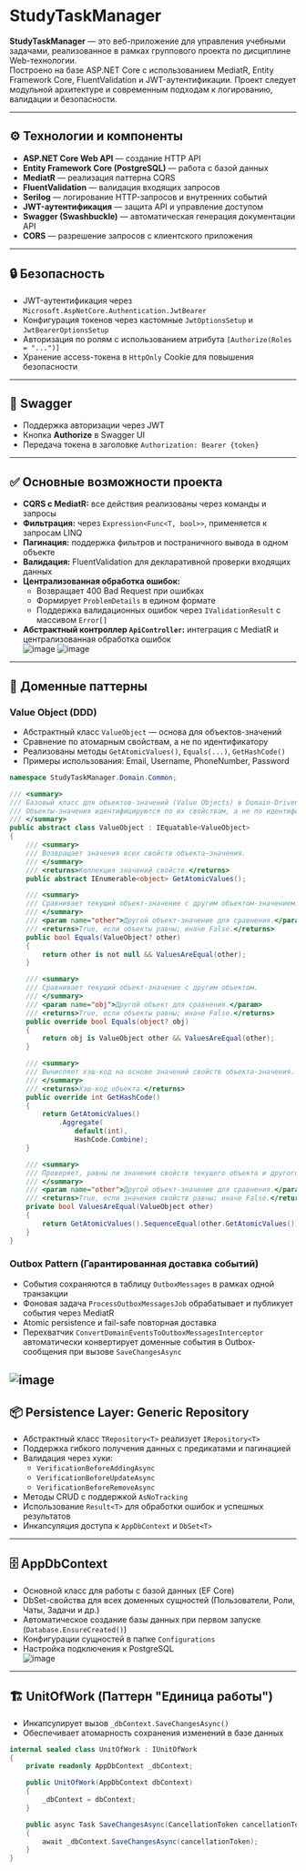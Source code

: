 # StudyTaskManager

**StudyTaskManager** — это веб-приложение для управления учебными задачами, реализованное в рамках группового проекта по дисциплине Web-технологии.  
Построено на базе ASP.NET Core с использованием MediatR, Entity Framework Core, FluentValidation и JWT-аутентификации. Проект следует модульной архитектуре и современным подходам к логированию, валидации и безопасности.

---

## ⚙️ Технологии и компоненты

- **ASP.NET Core Web API** — создание HTTP API  
- **Entity Framework Core (PostgreSQL)** — работа с базой данных  
- **MediatR** — реализация паттерна CQRS  
- **FluentValidation** — валидация входящих запросов  
- **Serilog** — логирование HTTP-запросов и внутренних событий  
- **JWT-аутентификация** — защита API и управление доступом  
- **Swagger (Swashbuckle)** — автоматическая генерация документации API  
- **CORS** — разрешение запросов с клиентского приложения  

---

## 🔒 Безопасность

- JWT-аутентификация через `Microsoft.AspNetCore.Authentication.JwtBearer`  
- Конфигурация токенов через кастомные `JwtOptionsSetup` и `JwtBearerOptionsSetup`  
- Авторизация по ролям с использованием атрибута `[Authorize(Roles = "...")]`  
- Хранение access-токена в `HttpOnly` Cookie для повышения безопасности  

---

## 📑 Swagger

- Поддержка авторизации через JWT  
- Кнопка **Authorize** в Swagger UI  
- Передача токена в заголовке `Authorization: Bearer {token}`  

---

## ✅ Основные возможности проекта

- **CQRS с MediatR:** все действия реализованы через команды и запросы  
- **Фильтрация:** через `Expression<Func<T, bool>>`, применяется к запросам LINQ  
- **Пагинация:** поддержка фильтров и постраничного вывода в одном объекте  
- **Валидация:** FluentValidation для декларативной проверки входящих данных  
- **Централизованная обработка ошибок:**  
  - Возвращает 400 Bad Request при ошибках  
  - Формирует `ProblemDetails` в едином формате  
  - Поддержка валидационных ошибок через `IValidationResult` с массивом `Error[]`  
- **Абстрактный контроллер `ApiController`:** интеграция с MediatR и централизованная обработка ошибок  
![image](https://github.com/user-attachments/assets/b1453d19-4e8e-4f25-a5ec-4b2def0493cb)
![image](https://github.com/user-attachments/assets/faba8347-4f3c-470c-8988-0cce583d9ede)

---

## 🧱 Доменные паттерны

### Value Object (DDD)

- Абстрактный класс `ValueObject` — основа для объектов-значений  
- Сравнение по атомарным свойствам, а не по идентификатору  
- Реализованы методы `GetAtomicValues()`, `Equals(...)`, `GetHashCode()`  
- Примеры использования: Email, Username, PhoneNumber, Password

```csharp
namespace StudyTaskManager.Domain.Common;

/// <summary>
/// Базовый класс для объектов-значений (Value Objects) в Domain-Driven Design.
/// Объекты-значения идентифицируются по их свойствам, а не по идентификатору.
/// </summary>
public abstract class ValueObject : IEquatable<ValueObject>
{
    /// <summary>
    /// Возвращает значения всех свойств объекта-значения.
    /// </summary>
    /// <returns>Коллекция значений свойств.</returns>
    public abstract IEnumerable<object> GetAtomicValues();

    /// <summary>
    /// Сравнивает текущий объект-значение с другим объектом-значением.
    /// </summary>
    /// <param name="other">Другой объект-значение для сравнения.</param>
    /// <returns>True, если объекты равны; иначе False.</returns>
    public bool Equals(ValueObject? other)
    {
        return other is not null && ValuesAreEqual(other);
    }

    /// <summary>
    /// Сравнивает текущий объект-значение с другим объектом.
    /// </summary>
    /// <param name="obj">Другой объект для сравнения.</param>
    /// <returns>True, если объекты равны; иначе False.</returns>
    public override bool Equals(object? obj)
    {
        return obj is ValueObject other && ValuesAreEqual(other);
    }

    /// <summary>
    /// Вычисляет хэш-код на основе значений свойств объекта-значения.
    /// </summary>
    /// <returns>Хэш-код объекта.</returns>
    public override int GetHashCode()
    {
        return GetAtomicValues()
            .Aggregate(
                default(int),
                HashCode.Combine);
    }

    /// <summary>
    /// Проверяет, равны ли значения свойств текущего объекта и другого объекта-значения.
    /// </summary>
    /// <param name="other">Другой объект-значение для сравнения.</param>
    /// <returns>True, если значения свойств равны; иначе False.</returns>
    private bool ValuesAreEqual(ValueObject other)
    {
        return GetAtomicValues().SequenceEqual(other.GetAtomicValues());
    }
}
```

### Outbox Pattern (Гарантированная доставка событий)

- События сохраняются в таблицу `OutboxMessages` в рамках одной транзакции  
- Фоновая задача `ProcessOutboxMessagesJob` обрабатывает и публикует события через MediatR  
- Atomic persistence и fail-safe повторная доставка  
- Перехватчик `ConvertDomainEventsToOutboxMessagesInterceptor` автоматически конвертирует доменные события в Outbox-сообщения при вызове `SaveChangesAsync`  

![image](https://github.com/user-attachments/assets/3fe683bf-bd3a-48ae-90be-fdc3d96553df)
---

## 📦 Persistence Layer: Generic Repository

- Абстрактный класс `TRepository<T>` реализует `IRepository<T>`  
- Поддержка гибкого получения данных с предикатами и пагинацией  
- Валидация через хуки:  
  - `VerificationBeforeAddingAsync`  
  - `VerificationBeforeUpdateAsync`  
  - `VerificationBeforeRemoveAsync`  
- Методы CRUD с поддержкой `AsNoTracking`  
- Использование `Result<T>` для обработки ошибок и успешных результатов  
- Инкапсуляция доступа к `AppDbContext` и `DbSet<T>`  

---

## 🗄 AppDbContext

- Основной класс для работы с базой данных (EF Core)  
- DbSet-свойства для всех доменных сущностей (Пользователи, Роли, Чаты, Задачи и др.)  
- Автоматическое создание базы данных при первом запуске (`Database.EnsureCreated()`)  
- Конфигурации сущностей в папке `Configurations`  
- Настройка подключения к PostgreSQL  
![image](https://github.com/user-attachments/assets/cbe07b26-c5df-445a-a41d-6a18a4bc46b6)

---

## 🏗 UnitOfWork (Паттерн "Единица работы")

- Инкапсулирует вызов `_dbContext.SaveChangesAsync()`  
- Обеспечивает атомарность сохранения изменений в базе данных  

```csharp
internal sealed class UnitOfWork : IUnitOfWork
{
    private readonly AppDbContext _dbContext;

    public UnitOfWork(AppDbContext dbContext)
    {
        _dbContext = dbContext;
    }

    public async Task SaveChangesAsync(CancellationToken cancellationToken = default)
    {
        await _dbContext.SaveChangesAsync(cancellationToken);
    }
}
```
